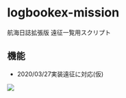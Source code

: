 # logbookex-mission

航海日誌拡張版 遠征一覧用スクリプト

## 機能
* 2020/03/27実装遠征に対応(仮)

![](https://i.imgur.com/qZmVu9G.png)
